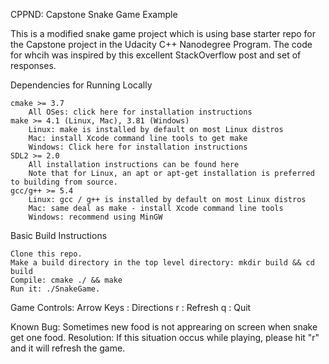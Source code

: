 CPPND: Capstone Snake Game Example

This is a modified snake game project which is using base starter repo for the Capstone project in the Udacity C++ Nanodegree Program. The code for whcih was inspired by this excellent StackOverflow post and set of responses.

Dependencies for Running Locally

    cmake >= 3.7
        All OSes: click here for installation instructions
    make >= 4.1 (Linux, Mac), 3.81 (Windows)
        Linux: make is installed by default on most Linux distros
        Mac: install Xcode command line tools to get make
        Windows: Click here for installation instructions
    SDL2 >= 2.0
        All installation instructions can be found here
        Note that for Linux, an apt or apt-get installation is preferred to building from source.
    gcc/g++ >= 5.4
        Linux: gcc / g++ is installed by default on most Linux distros
        Mac: same deal as make - install Xcode command line tools
        Windows: recommend using MinGW

Basic Build Instructions

    Clone this repo.
    Make a build directory in the top level directory: mkdir build && cd build
    Compile: cmake ./ && make
    Run it: ./SnakeGame.
    
Game Controls: 
           Arrow Keys : Directions 
           r : Refresh 
           q : Quit
           
Known Bug: Sometimes new food is not apprearing on screen when snake get one food. 
Resolution: If this situation occus while playing, please hit "r" and it will refresh the game.
